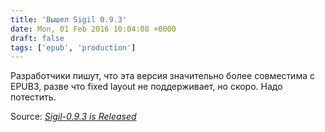```yaml
---
title: 'Вышел Sigil 0.9.3'
date: Mon, 01 Feb 2016 10:04:08 +0000
draft: false
tags: ['epub', 'production']
---
```


Разработчики пишут, что эта версия значительно более совместима с EPUB3, разве что fixed layout не поддерживает, но скоро. Надо потестить.

Source: _[Sigil-0.9.3 is Released](http://sigil-ebook.com/2016/01/31/sigil-0-9-3-is-released/)_